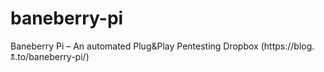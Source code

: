 # baneberry-pi
Baneberry Pi – An automated Plug&amp;Play Pentesting Dropbox (https://blog.🕱.to/baneberry-pi/)
